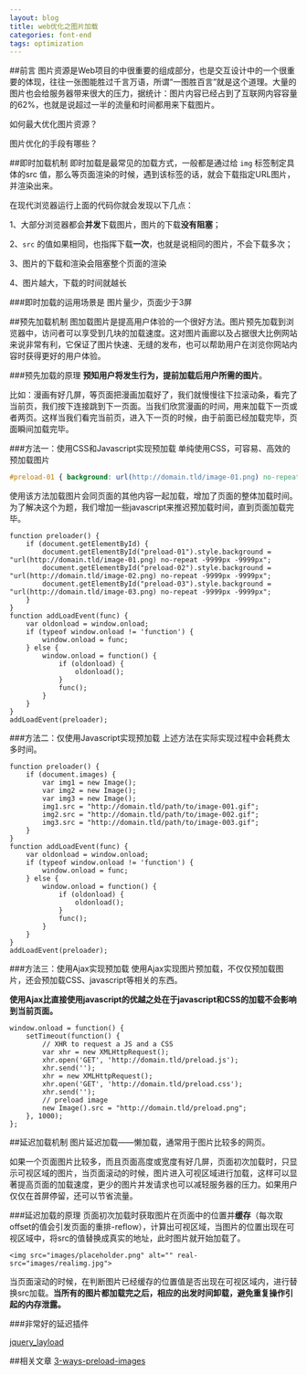 ```yaml
---
layout: blog
title: web优化之图片加载
categories: font-end
tags: optimization
---
```

##前言
图片资源是Web项目的中很重要的组成部分，也是交互设计中的一个很重要的体现，往往一张图能胜过千言万语，所谓“一图胜百言”就是这个道理。大量的图片也会给服务器带来很大的压力，据统计：图片内容已经占到了互联网内容容量的62%，也就是说超过一半的流量和时间都用来下载图片。

如何最大优化图片资源？

图片优化的手段有哪些？

##即时加载机制
即时加载是最常见的加载方式，一般都是通过给 `img` 标签制定具体的src 值，那么等页面渲染的时候，遇到该标签的话，就会下载指定URL图片，并渲染出来。

在现代浏览器运行上面的代码你就会发现以下几点：

1、大部分浏览器都会**并发**下载图片，图片的下载**没有阻塞**；

2、`src` 的值如果相同，也指挥下载**一次**，也就是说相同的图片，不会下载多次；

3、图片的下载和渲染会阻塞整个页面的渲染

4、图片越大，下载的时间就越长

###即时加载的运用场景是
图片量少，页面少于3屏

##预先加载机制
图加载图片是提高用户体验的一个很好方法。图片预先加载到浏览器中，访问者可以享受到几块的加载速度。这对图片画廊以及占据很大比例网站来说非常有利，它保证了图片快速、无缝的发布，也可以帮助用户在浏览你网站内容时获得更好的用户体验。

###预先加载的原理
**预知用户将发生行为，提前加载后用户所需的图片**。

比如：漫画有好几屏，等页面把漫画加载好了，我们就慢慢往下拉滚动条，看完了当前页，我们按下连接跳到下一页面。当我们欣赏漫画的时间，用来加载下一页或者两页。这样当我们看完当前页，进入下一页的时候，由于前面已经加载完毕，页面瞬间加载完毕。

###方法一：使用CSS和Javascript实现预加载
单纯使用CSS，可容易、高效的预加载图片
```css
#preload-01 { background: url(http://domain.tld/image-01.png) no-repeat -9999px -9999px; } 
```
使用该方法加载图片会同页面的其他内容一起加载，增加了页面的整体加载时间。为了解决这个为题，我们增加一些javascript来推迟预加载时间，直到页面加载完毕。

```
function preloader() {  
    if (document.getElementById) {  
        document.getElementById("preload-01").style.background = "url(http://domain.tld/image-01.png) no-repeat -9999px -9999px";  
        document.getElementById("preload-02").style.background = "url(http://domain.tld/image-02.png) no-repeat -9999px -9999px";  
        document.getElementById("preload-03").style.background = "url(http://domain.tld/image-03.png) no-repeat -9999px -9999px";  
    }  
}  
function addLoadEvent(func) {  
    var oldonload = window.onload;  
    if (typeof window.onload != 'function') {  
        window.onload = func;  
    } else {  
        window.onload = function() {  
            if (oldonload) {  
                oldonload();  
            }  
            func();  
        }  
    }  
}  
addLoadEvent(preloader);  
```

###方法二：仅使用Javascript实现预加载
上述方法在实际实现过程中会耗费太多时间。
```
function preloader() {  
    if (document.images) {  
        var img1 = new Image();  
        var img2 = new Image();  
        var img3 = new Image();  
        img1.src = "http://domain.tld/path/to/image-001.gif";  
        img2.src = "http://domain.tld/path/to/image-002.gif";  
        img3.src = "http://domain.tld/path/to/image-003.gif";  
    }  
}  
function addLoadEvent(func) {  
    var oldonload = window.onload;  
    if (typeof window.onload != 'function') {  
        window.onload = func;  
    } else {  
        window.onload = function() {  
            if (oldonload) {  
                oldonload();  
            }  
            func();  
        }  
    }  
}  
addLoadEvent(preloader);    
```

###方法三：使用Ajax实现预加载
使用Ajax实现图片预加载，不仅仅预加载图片，还会预加载CSS、javascript等相关的东西。

**使用Ajax比直接使用javascript的优越之处在于javascript和CSS的加载不会影响到当前页面。**
```
window.onload = function() {  
    setTimeout(function() {  
        // XHR to request a JS and a CSS  
        var xhr = new XMLHttpRequest();  
        xhr.open('GET', 'http://domain.tld/preload.js');  
        xhr.send('');  
        xhr = new XMLHttpRequest();  
        xhr.open('GET', 'http://domain.tld/preload.css');  
        xhr.send('');  
        // preload image  
        new Image().src = "http://domain.tld/preload.png";  
    }, 1000);  
};  
```
##延迟加载机制
图片延迟加载——懒加载，通常用于图片比较多的网页。

如果一个页面图片比较多，而且页面高度或宽度有好几屏，页面初次加载时，只显示可视区域的图片，当页面滚动的时候，图片进入可视区域进行加载，这样可以显著提高页面的加载速度，更少的图片并发请求也可以减轻服务器的压力。如果用户仅仅在首屏停留，还可以节省流量。

###延迟加载的原理
页面初次加载时获取图片在页面中的位置并**缓存**（每次取offset的值会引发页面的重排-reflow），计算出可视区域，当图片的位置出现在可视区域中，将src的值替换成真实的地址，此时图片就开始加载了。
```
<img src="images/placeholder.png" alt="" real-src="images/realimg.jpg">
```
当页面滚动的时候，在判断图片已经缓存的位置值是否出现在可视区域内，进行替换src加载。**当所有的图片都加载完之后，相应的出发时间卸载，避免重复操作引起的内存泄露。**

###非常好的延迟插件

[jquery_layload](https://github.com/tuupola/jquery_lazyload/)


##相关文章
[3-ways-preload-images](http://perishablepress.com/3-ways-preload-images-css-javascript-ajax/)


